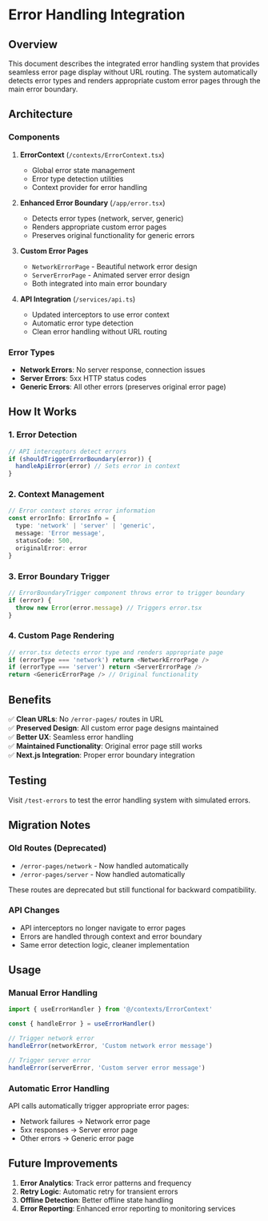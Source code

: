 # Error Handling Integration

## Overview

This document describes the integrated error handling system that provides seamless error page display without URL routing. The system automatically detects error types and renders appropriate custom error pages through the main error boundary.

## Architecture

### Components

1. **ErrorContext** (`/contexts/ErrorContext.tsx`)
   - Global error state management
   - Error type detection utilities
   - Context provider for error handling

2. **Enhanced Error Boundary** (`/app/error.tsx`)
   - Detects error types (network, server, generic)
   - Renders appropriate custom error pages
   - Preserves original functionality for generic errors

3. **Custom Error Pages**
   - `NetworkErrorPage` - Beautiful network error design
   - `ServerErrorPage` - Animated server error design
   - Both integrated into main error boundary

4. **API Integration** (`/services/api.ts`)
   - Updated interceptors to use error context
   - Automatic error type detection
   - Clean error handling without URL routing

### Error Types

- **Network Errors**: No server response, connection issues
- **Server Errors**: 5xx HTTP status codes
- **Generic Errors**: All other errors (preserves original error page)

## How It Works

### 1. Error Detection

```typescript
// API interceptors detect errors
if (shouldTriggerErrorBoundary(error)) {
  handleApiError(error) // Sets error in context
}
```

### 2. Context Management

```typescript
// Error context stores error information
const errorInfo: ErrorInfo = {
  type: 'network' | 'server' | 'generic',
  message: 'Error message',
  statusCode: 500,
  originalError: error
}
```

### 3. Error Boundary Trigger

```typescript
// ErrorBoundaryTrigger component throws error to trigger boundary
if (error) {
  throw new Error(error.message) // Triggers error.tsx
}
```

### 4. Custom Page Rendering

```typescript
// error.tsx detects error type and renders appropriate page
if (errorType === 'network') return <NetworkErrorPage />
if (errorType === 'server') return <ServerErrorPage />
return <GenericErrorPage /> // Original functionality
```

## Benefits

✅ **Clean URLs**: No `/error-pages/` routes in URL  
✅ **Preserved Design**: All custom error page designs maintained  
✅ **Better UX**: Seamless error handling  
✅ **Maintained Functionality**: Original error page still works  
✅ **Next.js Integration**: Proper error boundary integration  

## Testing

Visit `/test-errors` to test the error handling system with simulated errors.

## Migration Notes

### Old Routes (Deprecated)

- `/error-pages/network` - Now handled automatically
- `/error-pages/server` - Now handled automatically

These routes are deprecated but still functional for backward compatibility.

### API Changes

- API interceptors no longer navigate to error pages
- Errors are handled through context and error boundary
- Same error detection logic, cleaner implementation

## Usage

### Manual Error Handling

```typescript
import { useErrorHandler } from '@/contexts/ErrorContext'

const { handleError } = useErrorHandler()

// Trigger network error
handleError(networkError, 'Custom network error message')

// Trigger server error  
handleError(serverError, 'Custom server error message')
```

### Automatic Error Handling

API calls automatically trigger appropriate error pages:

- Network failures → Network error page
- 5xx responses → Server error page
- Other errors → Generic error page

## Future Improvements

1. **Error Analytics**: Track error patterns and frequency
2. **Retry Logic**: Automatic retry for transient errors
3. **Offline Detection**: Better offline state handling
4. **Error Reporting**: Enhanced error reporting to monitoring services
